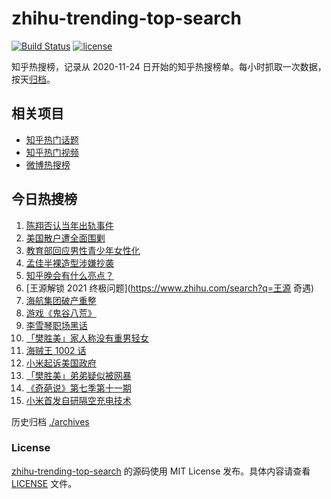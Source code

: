 # zhihu-trending-top-search

[![Build Status](https://github.com/justjavac/zhihu-trending-top-search/workflows/ci/badge.svg?branch=main)](https://github.com/justjavac/zhihu-trending-top-search/actions)
[![license](https://img.shields.io/github/license/justjavac/zhihu-trending-top-search)](https://github.com/justjavac/zhihu-trending-top-search/blob/main/LICENSE)

知乎热搜榜，记录从 2020-11-24 日开始的知乎热搜榜单。每小时抓取一次数据，按天[归档](./archives)。

## 相关项目

- [知乎热门话题](https://github.com/justjavac/zhihu-trending-hot-questions)
- [知乎热门视频](https://github.com/justjavac/zhihu-trending-hot-video)
- [微博热搜榜](https://github.com/justjavac/weibo-trending-hot-search)

## 今日热搜榜

<!-- BEGIN -->
<!-- 最后更新时间 Sat Jan 30 2021 18:06:50 GMT+0800 (CST) -->
1. [陈翔否认当年出轨事件](https://www.zhihu.com/search?q=陈翔)
1. [美国散户遭全面围剿](https://www.zhihu.com/search?q=游戏驿站)
1. [教育部回应男性青少年女性化](https://www.zhihu.com/search?q=男性女性化)
1. [孟佳半裸造型涉嫌抄袭](https://www.zhihu.com/search?q=孟佳)
1. [知乎晚会有什么亮点？](https://www.zhihu.com/search?q=知乎晚会答案奇遇夜)
1. [王源解锁 2021 终极问题](https://www.zhihu.com/search?q=王源 奇遇)
1. [海航集团破产重整](https://www.zhihu.com/search?q=海航)
1. [游戏《鬼谷八荒》](https://www.zhihu.com/search?q=鬼谷八荒)
1. [李雪琴职场黑话](https://www.zhihu.com/search?q=李雪琴职场黑话)
1. [「樊胜美」家人称没有重男轻女](https://www.zhihu.com/search?q=现实版樊胜美)
1. [海贼王 1002 话](https://www.zhihu.com/search?q=海贼王)
1. [小米起诉美国政府](https://www.zhihu.com/search?q=小米)
1. [「樊胜美」弟弟疑似被网暴](https://www.zhihu.com/search?q=现实版樊胜美)
1. [《奇葩说》第七季第十一期](https://www.zhihu.com/search?q=奇葩说)
1. [小米首发自研隔空充电技术](https://www.zhihu.com/search?q=小米隔空充电)
<!-- END -->

历史归档 [./archives](./archives)

### License

[zhihu-trending-top-search](https://github.com/justjavac/zhihu-trending-top-search) 的源码使用 MIT License 发布。具体内容请查看 [LICENSE](./LICENSE) 文件。
